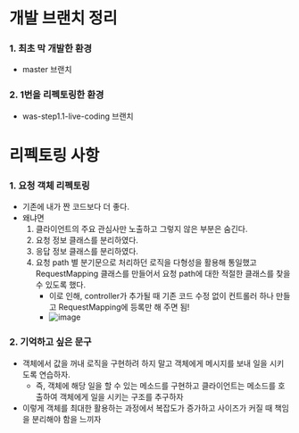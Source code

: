 # 개발 브랜치 정리
### 1.  최초 막 개발한 환경
* master 브랜치

### 2.  1번을 리펙토링한 환경
* was-step1.1-live-coding 브랜치

# 리펙토링 사항

### 1. 요청 객체 리펙토링
* 기존에 내가 짠 코드보다 더 좋다.
* 왜냐면 
    1.  클라이언트의 주요 관심사만 노출하고 그렇지 않은 부분은 숨긴다.
    2.  요청 정보 클래스를 분리하였다.
    3.  응답 정보 클래스를 분리하였다.
    4.  요청 path 별 분기문으로 처리하던 로직을 다형성을 활용해 통일했고 RequestMapping 클래스를 만들어서 요청 path에 대한 적절한 클래스를 찾을 수 있도록 했다.
          * 이로 인해, controller가 추가될 때 기존 코드 수정 없이 컨트롤러 하나 만들고 RequestMapping에 등록만 해 주면 됨!
          * ![image](https://user-images.githubusercontent.com/41561652/146323163-da354f25-4af4-452d-b7c3-a4f8b0bb707c.png)



### 2.  기억하고 싶은 문구
* 객체에서 값을 꺼내 로직을 구현하려 하지 말고 객체에게 메시지를 보내 일을 시키도록 연습하자.
  * 즉, 객체에 해당 일을 할 수 있는 메소드를 구현하고 클라이언트는 메소드를 호출하여 객체에게 일을 시키는 구조를 추구하자
* 이렇게 객체를 최대한 활용하는 과정에서 복잡도가 증가하고 사이즈가 커질 때 책임을 분리해야 함을 느끼자
